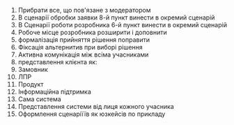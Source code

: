 1. Прибрати все, що пов'язане з модератором
2. В сценарії обробки заявки 8-й пункт винести в окремий сценарій
3. В Сценарії роботи розробника 6-й пункт винести в окремий сценарій
4. Робоче місце розробника розширити і доповнити
5. формалізація прийняття рішення поправити
  1. Фіксація альтернитив при виборі рішення
  2. Активна комунікація між всіма учасниками
6. представлення клієнта як:
  1. Замовник
  2. ЛПР
7. Продукт
  1. Інформаційна підтримка
  2. Сама система
8. Представлення системи від лиця кожного учасника
9. Оформлення сценаріїїв як юзкейсів по прикладу
